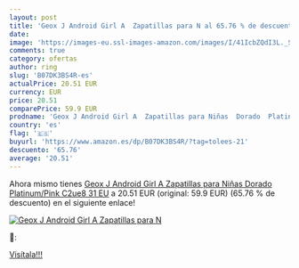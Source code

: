 ```yaml
---
layout: post
title: 'Geox J Android Girl A  Zapatillas para N al 65.76 % de descuento'
date: 
image: 'https://images-eu.ssl-images-amazon.com/images/I/41IcbZQdI3L._SL200_.jpg'
comments: true
category: ofertas
author: ring
slug: 'B07DK3BS4R-es'
actualPrice: 20.51 EUR
currency: EUR
price: 20.51
comparePrice: 59.9 EUR
prodname: 'Geox J Android Girl A  Zapatillas para Niñas  Dorado  Platinum/Pink C2ue8   31 EU'
country: 'es'
flag: '🇪🇸'
buyurl: 'https://www.amazon.es/dp/B07DK3BS4R/?tag=tolees-21'
descuento: '65.76'
average: '20.51'
---
```


Ahora mismo tienes [Geox J Android Girl A  Zapatillas para Niñas  Dorado  Platinum/Pink C2ue8   31 EU](https://www.amazon.es/dp/B07DK3BS4R/?tag=tolees-21) a 20.51 EUR (original: 59.9 EUR) (65.76 %  de descuento) en el siguiente enlace!

[![Geox J Android Girl A  Zapatillas para N](https://images-eu.ssl-images-amazon.com/images/I/41IcbZQdI3L._SL200_.jpg)](https://www.amazon.es/dp/B07DK3BS4R/?tag=tolees-21)

🔎:


[Visítala!!!](https://www.amazon.es/dp/B07DK3BS4R/?tag=tolees-21)
